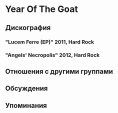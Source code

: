# Year Of The Goat



## Дискография

### "Lucem Ferre (EP)" 2011, Hard Rock



### "Angels' Necropolis" 2012, Hard Rock




## Отношения с другими группами


## Обсуждения


## Упоминания

